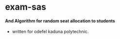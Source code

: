 # exam-sas

#### And Algorithm for random seat allocation to students
- written for odefel kaduna polytechnic.
